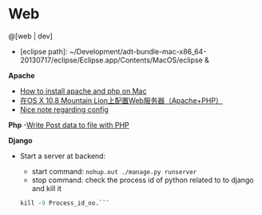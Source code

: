 Web
===========


@[web | dev]

- [eclipse path]: ~/Development/adt-bundle-mac-x86_64-20130717/eclipse/Eclipse.app/Contents/MacOS/eclipse &

**Apache**
- [How to install apache and php on Mac](http://machiine.com/2013/how-to-install-apache-and-php-on-a-mac-with-osx-10-8-mamp-part-1/)
- [在OS X 10.8 Mountain Lion上配置Web服务器（Apache+PHP）](http://blog.shengbin.me/posts/os-x-10.8-mountain-lion-setup-web-server-apache-php/)
- [Nice note regarding config](http://note.rpsh.net/posts/2013/11/27/osx-10-9-apache-server-php-mysql)


**Php**
-[Write Post data to file with PHP](http://stackoverflow.com/questions/4742898/write-post-data-to-file-with-php)


**Django**
- Start a server at backend: 
	- start command: `nohup.out ./manage.py runserver`
	- stop command: check the process id of python related to to django and kill it

	```ps -ef|grep python
	kill -9 Process_id_no.```
